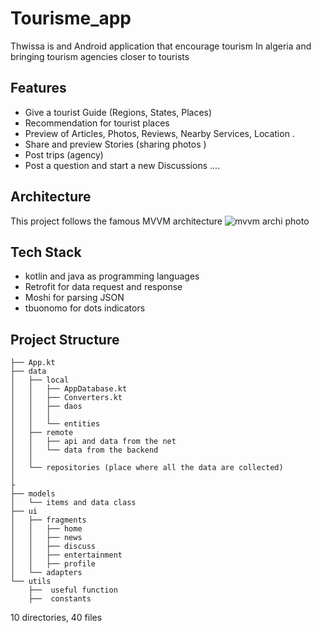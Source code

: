 # Tourisme_app
Thwissa is and Android application that encourage tourism In algeria and bringing tourism agencies closer to tourists
## Features
- Give a tourist Guide (Regions, States, Places)
- Recommendation for tourist places
- Preview  of Articles, Photos, Reviews, Nearby Services, Location .
- Share and preview Stories (sharing photos )
- Post trips  (agency)
- Post a question and start a new Discussions 
....
## Architecture 
This project follows the famous MVVM architecture 
![mvvm archi photo](https://user-images.githubusercontent.com/87452175/161861860-2b8d2829-89f6-49d9-83e1-5e46d4d34c45.png)
## Tech Stack
- kotlin and java as programming languages
- Retrofit for data request and response 
- Moshi for parsing JSON
- tbuonomo for dots indicators

## Project Structure

```
├── App.kt
├── data
│   ├── local
│   │   ├── AppDatabase.kt
│   │   ├── Converters.kt
│   │   ├── daos
│   │   │   
│   │   └── entities
│   ├── remote
│   │   ├── api and data from the net
│   │   └── data from the backend
│   │   
│   └── repositories (place where all the data are collected)
│       
├
├── models
│   └── items and data class
├── ui
│   ├── fragments
│   │   ├── home
│   │   ├── news
│   │   ├── discuss
│   │   ├── entertainment
│   │   ├── profile
│   └── adapters
└── utils
    ├──  useful function 
    ├──  constants    
```
10 directories, 40 files


